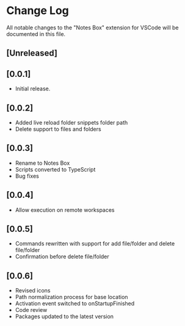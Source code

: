 # Change Log

All notable changes to the "Notes Box" extension for VSCode will be documented in this file.

## [Unreleased]

## [0.0.1]

- Initial release.

## [0.0.2]

- Added live reload folder snippets folder path
- Delete support to files and folders

## [0.0.3]

- Rename to Notes Box
- Scripts converted to TypeScript
- Bug fixes

## [0.0.4]

- Allow execution on remote workspaces

## [0.0.5]

- Commands rewritten with support for add file/folder and delete file/folder
- Confirmation before delete file/folder

## [0.0.6]

- Revised icons
- Path normalization process for base location
- Activation event switched to onStartupFinished
- Code review
- Packages updated to the latest version